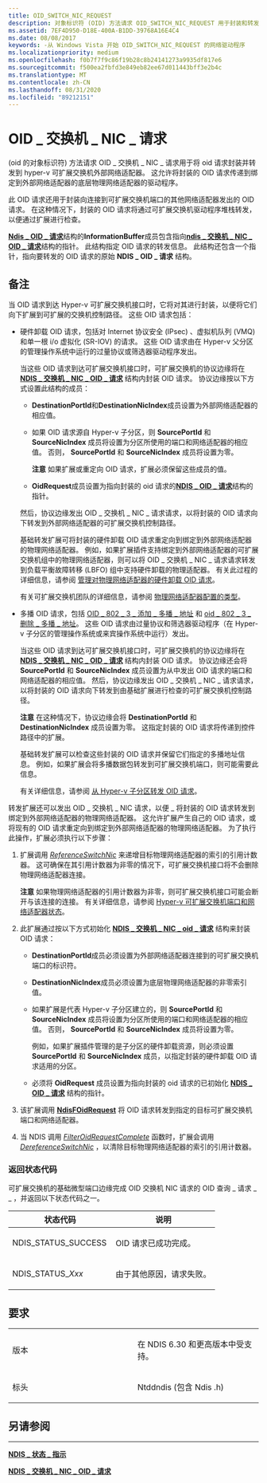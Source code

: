 ```yaml
---
title: OID_SWITCH_NIC_REQUEST
description: 对象标识符 (OID) 方法请求 OID_SWITCH_NIC_REQUEST 用于封装和转发到 Hyper-v 可扩展交换机外部网络适配器的 OID 请求。
ms.assetid: 7EF4D950-D18E-400A-B1DD-39768A16E4C4
ms.date: 08/08/2017
keywords: -从 Windows Vista 开始 OID_SWITCH_NIC_REQUEST 的网络驱动程序
ms.localizationpriority: medium
ms.openlocfilehash: f0b7f7f9c86f19b28c8b24141273a9935df817e6
ms.sourcegitcommit: f500ea2fbfd3e849eb82ee67d011443bff3e2b4c
ms.translationtype: MT
ms.contentlocale: zh-CN
ms.lasthandoff: 08/31/2020
ms.locfileid: "89212151"
---
```

# <a name="oid_switch_nic_request"></a>OID \_ 交换机 \_ NIC \_ 请求


 (oid 的对象标识符) 方法请求 OID \_ 交换机 \_ NIC \_ 请求用于将 oid 请求封装并转发到 hyper-v 可扩展交换机外部网络适配器。 这允许将封装的 OID 请求传递到绑定到外部网络适配器的底层物理网络适配器的驱动程序。

此 OID 请求还用于封装向连接到可扩展交换机端口的其他网络适配器发出的 OID 请求。 在这种情况下，封装的 OID 请求将通过可扩展交换机驱动程序堆栈转发，以便通过扩展进行检查。

[**Ndis \_ OID \_ 请求**](/windows-hardware/drivers/ddi/ndis/ns-ndis-_ndis_oid_request)结构的**InformationBuffer**成员包含指向[**ndis \_ 交换机 \_ NIC \_ OID \_ 请求**](/windows-hardware/drivers/ddi/ntddndis/ns-ntddndis-_ndis_switch_nic_oid_request)结构的指针。 此结构指定 OID 请求的转发信息。 此结构还包含一个指针，指向要转发的 OID 请求的原始 **NDIS \_ OID \_ 请求** 结构。

<a name="remarks"></a>备注
-------

当 OID 请求到达 Hyper-v 可扩展交换机接口时，它将对其进行封装，以便将它们向下扩展到可扩展的交换机控制路径。 这些 OID 请求包括：

-   硬件卸载 OID 请求，包括对 Internet 协议安全 (IPsec) 、虚拟机队列 (VMQ) 和单一根 i/o 虚拟化 (SR-IOV) 的请求。 这些 OID 请求由在 Hyper-v 父分区的管理操作系统中运行的过量协议或筛选器驱动程序发出。

    当这些 OID 请求到达可扩展交换机接口时，可扩展交换机的协议边缘将在 [**NDIS \_ 交换机 \_ NIC \_ OID \_ 请求**](/windows-hardware/drivers/ddi/ntddndis/ns-ntddndis-_ndis_switch_nic_oid_request) 结构内封装 OID 请求。 协议边缘按以下方式设置此结构的成员：

    -   **DestinationPortId**和**DestinationNicIndex**成员设置为外部网络适配器的相应值。

    -   如果 OID 请求源自 Hyper-v 子分区，则 **SourcePortId** 和 **SourceNicIndex** 成员将设置为分区所使用的端口和网络适配器的相应值。 否则， **SourcePortId** 和 **SourceNicIndex** 成员将设置为零。

        **注意**  如果扩展或重定向 OID 请求，扩展必须保留这些成员的值。



    -   **OidRequest**成员设置为指向封装的 oid 请求的[**NDIS \_ OID \_ 请求**](/windows-hardware/drivers/ddi/ndis/ns-ndis-_ndis_oid_request)结构的指针。

    然后，协议边缘发出 OID \_ 交换机 \_ NIC \_ 请求请求，以将封装的 OID 请求向下转发到外部网络适配器的可扩展交换机控制路径。

    基础转发扩展可将封装的硬件卸载 OID 请求重定向到绑定到外部网络适配器的物理网络适配器。 例如，如果扩展插件支持绑定到外部网络适配器的可扩展交换机组中的物理网络适配器，则可以将 OID \_ 交换机 \_ NIC \_ 请求请求转发到负载平衡故障转移 (LBFO) 组中支持硬件卸载的物理适配器。 有关此过程的详细信息，请参阅 [管理对物理网络适配器的硬件卸载 OID 请求](./managing-hardware-offload-oid-requests-to-physical-network-adapters.md)。

    有关可扩展交换机团队的详细信息，请参阅 [物理网络适配器配置的类型](./types-of-physical-network-adapter-configurations.md)。

-   多播 OID 请求，包括 [OID \_ 802 \_ 3 \_ 添加 \_ 多播 \_ 地址](oid-802-3-add-multicast-address.md) 和 [oid \_ 802 \_ 3 \_ 删除 \_ 多播 \_ 地址](oid-802-3-delete-multicast-address.md)。 这些 OID 请求由过量协议和筛选器驱动程序（在 Hyper-v 子分区的管理操作系统或来宾操作系统中运行）发出。

    当这些 OID 请求到达可扩展交换机接口时，可扩展交换机的协议边缘将在 [**NDIS \_ 交换机 \_ NIC \_ OID \_ 请求**](/windows-hardware/drivers/ddi/ntddndis/ns-ntddndis-_ndis_switch_nic_oid_request) 结构内封装 OID 请求。 协议边缘还会将 **SourcePortId** 和 **SourceNicIndex** 成员设置为从中发出 OID 请求的端口和网络适配器的相应值。 然后，协议边缘发出 OID \_ 交换机 \_ NIC \_ 请求请求，以将封装的 OID 请求向下转发到由基础扩展进行检查的可扩展交换机控制路径。

    **注意**  在这种情况下，协议边缘会将 **DestinationPortId** 和 **DestinationNicIndex** 成员设置为零。 这指定封装的 OID 请求将传递到控件路径中的扩展。

    基础转发扩展可以检查这些封装的 OID 请求并保留它们指定的多播地址信息。 例如，如果扩展会将多播数据包转发到可扩展交换机端口，则可能需要此信息。

    有关详细信息，请参阅 [从 Hyper-v 子分区转发 OID 请求](./forwarding-oid-requests-from-a-hyper-v-child-partition.md)。

转发扩展还可以发出 OID \_ 交换机 \_ NIC 请求，以便 \_ 将封装的 OID 请求转发到绑定到外部网络适配器的物理网络适配器。 这允许扩展产生自己的 OID 请求，或将现有的 OID 请求重定向到绑定到外部网络适配器的物理网络适配器。 为了执行此操作，扩展必须执行以下步骤：

1.  扩展调用 [*ReferenceSwitchNic*](/windows-hardware/drivers/ddi/ndis/nc-ndis-ndis_switch_reference_switch_nic) 来递增目标物理网络适配器的索引的引用计数器。 这可确保在其引用计数器为非零的情况下，可扩展交换机接口将不会删除物理网络适配器连接。

    **注意**  如果物理网络适配器的引用计数器为非零，则可扩展交换机接口可能会断开与该连接的连接。 有关详细信息，请参阅 [Hyper-v 可扩展交换机端口和网络适配器状态](./hyper-v-extensible-switch-port-and-network-adapter-states.md)。

2.  此扩展通过按以下方式初始化 [**NDIS \_ 交换机 \_ NIC \_ oid \_ 请求**](/windows-hardware/drivers/ddi/ntddndis/ns-ntddndis-_ndis_switch_nic_oid_request) 结构来封装 OID 请求：

    -   **DestinationPortId**成员必须设置为外部网络适配器连接到的可扩展交换机端口的标识符。
    -   **DestinationNicIndex**成员必须设置为底层物理网络适配器的非零索引值。
    -   如果扩展是代表 Hyper-v 子分区建立的，则 **SourcePortId** 和 **SourceNicIndex** 成员将设置为分区所使用的端口和网络适配器的相应值。 否则， **SourcePortId** 和 **SourceNicIndex** 成员将设置为零。

        例如，如果扩展插件管理的是子分区的硬件卸载资源，则必须设置 **SourcePortId** 和 **SourceNicIndex** 成员，以指定封装的硬件卸载 OID 请求适用的分区。

    -   必须将 **OidRequest** 成员设置为指向封装的 oid 请求的已初始化 [**NDIS \_ OID \_ 请求**](/windows-hardware/drivers/ddi/ndis/ns-ndis-_ndis_oid_request) 结构的指针。

3.  该扩展调用 [**NdisFOidRequest**](/windows-hardware/drivers/ddi/ndis/nf-ndis-ndisfoidrequest) 将 OID 请求转发到指定的目标可扩展交换机端口和网络适配器。

4.  当 NDIS 调用 [*FilterOidRequestComplete*](/windows-hardware/drivers/ddi/ndis/nc-ndis-filter_oid_request_complete) 函数时，扩展会调用 [*DereferenceSwitchNic*](/windows-hardware/drivers/ddi/ndis/nc-ndis-ndis_switch_dereference_switch_nic) ，以清除目标物理网络适配器的索引的引用计数器。

### <a name="return-status-codes"></a>返回状态代码

可扩展交换机的基础微型端口边缘完成 OID 交换机 NIC 请求的 OID 查询 \_ 请求 \_ \_ ，并返回以下状态代码之一。

<table>
<colgroup>
<col width="50%" />
<col width="50%" />
</colgroup>
<thead>
<tr class="header">
<th>状态代码</th>
<th>说明</th>
</tr>
</thead>
<tbody>
<tr class="odd">
<td><p>NDIS_STATUS_SUCCESS</p></td>
<td><p>OID 请求已成功完成。</p></td>
</tr>
<tr class="even">
<td><p>NDIS_STATUS_<em>Xxx</em></p></td>
<td><p>由于其他原因，请求失败。</p></td>
</tr>
</tbody>
</table>



<a name="requirements"></a>要求
------------

<table>
<colgroup>
<col width="50%" />
<col width="50%" />
</colgroup>
<tbody>
<tr class="odd">
<td><p>版本</p></td>
<td><p>在 NDIS 6.30 和更高版本中受支持。</p></td>
</tr>
<tr class="even">
<td><p>标头</p></td>
<td>Ntddndis (包含 Ndis .h) </td>
</tr>
</tbody>
</table>

## <a name="see-also"></a>另请参阅


****
[**NDIS \_ 状态 \_ 指示**](/windows-hardware/drivers/ddi/ndis/ns-ndis-_ndis_status_indication)

[**NDIS \_ 交换机 \_ NIC \_ OID \_ 请求**](/windows-hardware/drivers/ddi/ntddndis/ns-ntddndis-_ndis_switch_nic_oid_request)